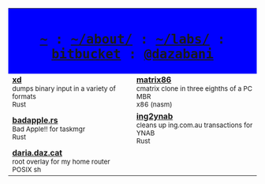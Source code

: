 <!--
  accepted: @width @align p br table tr td q sup sub h1 h2 h3 h4 h5 h6 samp kbd
  rejected: @style @class @data colgroup col font small big dfn center svg
  useless: table@width table@border table@frame table@rules

  h3: 1.25em bold bottom16px top24px
  h4: 1em bold bottom16px top24px
  p: 1em bottom16px

  use sup/sub as small or to fine-tine spacing (can be nested)
-->

<table>
  <tr>
    <!--
      stylesheet has table{width:max-content;max-width:100%}
      so use td@width=9999999 over table@width=100%
    -->
    <td bgcolor="blue" colspan="2" width="9999999" align="center">
      <h1><samp>
        <a href="https://www.azabani.com/">~</a>
        : <a href="https://www.azabani.com/about/">~/about/</a>
        : <a href="https://www.azabani.com/labs/">~/labs/</a>
        : <a href="https://bitbucket.org/delan">bitbucket</a>
        : <a href="https://twitter.com/dazabani">@dazabani</a>
      </samp></h1>
  <tr>
    <td width="50%">
      <b><a href="https://bitbucket.org/delan/xd">xd</a></b><br>
      <sub>dumps binary input in a variety of formats<br>Rust</sub>
    <td width="50%">
      <b><a href="https://bitbucket.org/delan/matrix86">matrix86</a></b><br>
      <sub>cmatrix clone in three eighths of a PC MBR<br>x86 (nasm)</sub>
  <tr>
    <td width="50%">
      <b><a href="https://bitbucket.org/delan/badapple.rs">badapple.rs</a></b><br>
      <sub>Bad Apple!! for taskmgr<br>Rust</sub>
    <td width="50%">
      <b><a href="https://bitbucket.org/delan/ing2ynab">ing2ynab</a></b><br>
      <sub>cleans up ing.com.au transactions for YNAB<br>Rust</sub>
  <tr>
    <td width="50%">
      <b><a href="https://bitbucket.org/delan/daria.daz.cat">daria.daz.cat</a></b><br>
      <sub>root overlay for my home router<br>POSIX sh</sub>
</table>
